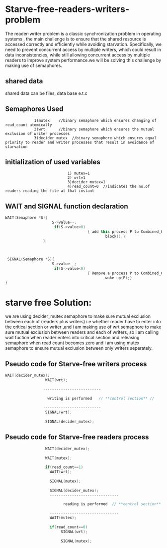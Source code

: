 # Starve-free-readers-writers-problem
The reader-writer problem is a classic synchronization problem in operating systems , the main challenge is to ensure that the shared resource is accessed correctly and efficiently while avoiding starvation. Specifically, we need to prevent concurrent access by multiple writers, which could result in data inconsistencies, while still allowing concurrent access by multiple readers to improve system performance.we will be solving this challenge by making use of semaphores.
## shared data
shared data can be files, data base e.t.c
## Semaphores Used
                 1)mutex    //binary semaphore which ensures changing of read_count atomically
                 2)wrt      //binary semaphore which ensures the mutual exclusion of writer processes
                 3)decider_mutex  //binary semaphore which ensures equal priority to reader and writer processes that result in avoidance of starvation
                 
## initialization of used variables      
                                1) mutex=1
                                2) wrt=1    
                                3)decider_mutex=1  
                                4)read_count=0  //indicates the no.of readers reading the file at that instant
 ## WAIT and SIGNAL function declaration
 ``` cpp
 WAIT(Semaphore *S){
                      S->value--;
                       if(S->value<0)
                                      { add this process P to Combined_Queue;
                                              block();}
                  }
                                     
                    

  SIGNAL(Semaphore *S){
                      S->value--;
                       if(S->value<0)
                                      { Remove a process P to Combined_Queue;
                                              wake up(P);}
}
```                                     
                      
                      
# starve free Solution:
we are using decider_mutex semaphore to make sure mutual exclusion between each of (readers plus writers) i.e whether reader have to enter into the critical section or writer ,and i am making use of wrt semaphore to make sure mutual exclusion between readers and each of writers, so i am calling wait fuction when reader enters into critical section and releasing semaphore when read count becomes zero and i am using mutex semaphore to ensure mutual exclusion between only writers seperately.


## Pseudo code for Starve-free writers process
``` cpp
WAIT(decider_mutex);
                  WAIT(wrt);

                 --------------------------
                 
                   writing is performed   // **control section** //
                 
                 --------------------------
                  SIGNAL(wrt);
                  
                  SIGNAL(decider_mutex);
```                  
## Pseudo code for Starve-free readers process
``` cpp
                  WAIT(decider_mutex);
                  
                  WAIT(mutex);
                  
                  if(read_count==1)
                    WAIT(wrt);
                    
                    SIGNAL(mutex);
                    
                    SIGNAL(decider_mutex);
                    -------------------------------

                          reading is performed  // **control section** //

                    -------------------------------
                    WAIT(mutex);
                    
                    if(read_count==0)
                         SIGNAL(wrt);
                         
                         SIGNAL(mutex);
 ```                        
                         

